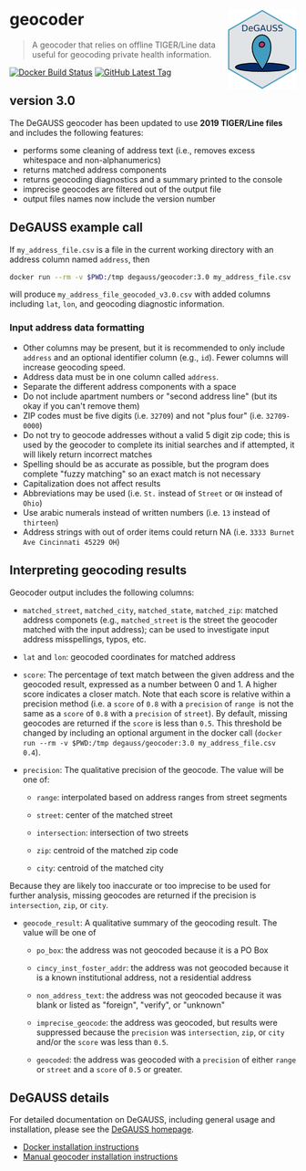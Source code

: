 # geocoder <a href='https://degauss-org.github.io/DeGAUSS/'><img src='https://github.com/degauss-org/degauss_template/blob/master/DeGAUSS_hex.png' align='right' height='138.5' /></a>

> A geocoder that relies on offline TIGER/Line data useful for geocoding private health information.

[![Docker Build Status](https://img.shields.io/docker/automated/degauss/geocoder)](https://hub.docker.com/repository/docker/degauss/geocoder/tags)
[![GitHub Latest Tag](https://img.shields.io/github/v/tag/degauss-org/geocoder)](https://github.com/degauss-org/geocoder/releases)

## version 3.0

The DeGAUSS geocoder has been updated to use **2019 TIGER/Line files** and includes the following features:

- performs some cleaning of address text (i.e., removes excess whitespace and non-alphanumerics)
- returns matched address components
- returns geocoding diagnostics and a summary printed to the console
- imprecise geocodes are filtered out of the output file
- output files names now include the version number

## DeGAUSS example call

If `my_address_file.csv` is a file in the current working directory with an address column named `address`, then

```sh
docker run --rm -v $PWD:/tmp degauss/geocoder:3.0 my_address_file.csv
```

will produce `my_address_file_geocoded_v3.0.csv` with added columns including `lat`, `lon`, and geocoding diagnostic information.

### Input address data formatting

- Other columns may be present, but it is recommended to only include `address` and an optional identifier column (e.g., `id`). Fewer columns will increase geocoding speed.
- Address data must be in one column called `address`. 
- Separate the different address components with a space
- Do not include apartment numbers or "second address line" (but its okay if you can't remove them)
- ZIP codes must be five digits (i.e. `32709`) and not "plus four" (i.e. `32709-0000`)
- Do not try to geocode addresses without a valid 5 digit zip code; this is used by the geocoder to complete its initial searches and if attempted, it will likely return incorrect matches
- Spelling should be as accurate as possible, but the program does complete "fuzzy matching" so an exact match is not necessary
- Capitalization does not affect results
- Abbreviations may be used (i.e. `St.` instead of `Street` or `OH` instead of `Ohio`)
- Use arabic numerals instead of written numbers (i.e. `13` instead of `thirteen`)
- Address strings with out of order items could return NA (i.e. `3333 Burnet Ave Cincinnati 45229 OH`)

## Interpreting geocoding results

Geocoder output includes the following columns: 

- `matched_street`, `matched_city`, `matched_state`, `matched_zip`: matched address componets (e.g., `matched_street` is the street the geocoder matched with the input address); can be used to investigate input address misspellings, typos, etc.

- `lat` and `lon`: geocoded coordinates for matched address

- `score`: The percentage of text match between the given address and the geocoded result, expressed as a number between 0 and 1. A higher score indicates a closer match. Note that each score is relative within a precision method (i.e. a `score` of `0.8` with a `precision` of `range `is not the same as a `score` of `0.8` with a `precision` of `street`). By default, missing geocodes are returned if the `score` is less than `0.5`. This threshold be changed by including an optional argument in the docker call (`docker run --rm -v $PWD:/tmp degauss/geocoder:3.0 my_address_file.csv 0.4`).

- `precision`: The qualitative precision of the geocode. The value will be one of:

    * `range`: interpolated based on address ranges from street segments

    * `street`:  center of the matched street

    * `intersection`: intersection of two streets

    * `zip`: centroid of the matched zip code

    * `city`: centroid of the matched city
      
Because they are likely too inaccurate or too imprecise to be used for further analysis, missing geocodes are returned if the precision is `intersection`, `zip`, or `city`.
    
- `geocode_result`: A qualitative summary of the geocoding result. The value will be one of

    * `po_box`: the address was not geocoded because it is a PO Box
    * `cincy_inst_foster_addr`: the address was not geocoded because it is a known institutional address, not a residential address
      
    * `non_address_text`: the address was not geocoded because it was blank or listed as "foreign", "verify", or "unknown" 
      
    * `imprecise_geocode`: the address was geocoded, but results were suppressed because the `precision` was `intersection`, `zip`, or `city` and/or the `score` was less than `0.5`.
      
    * `geocoded`: the address was geocoded with a `precision` of either `range` or `street` and a `score` of `0.5` or greater.

## DeGAUSS details

For detailed documentation on DeGAUSS, including general usage and installation, please see the [DeGAUSS homepage](https://degauss.org). 

- [Docker installation instructions](https://github.com/degauss-org/degauss-org.github.io/wiki/Installing-Docker)
- [Manual geocoder installation instructions](https://github.com/degauss-org/degauss-org.github.io/wiki/Geocoder-Manual-Installation)

